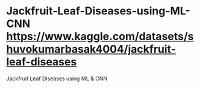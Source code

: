 # Jackfruit-Leaf-Diseases-using-ML-CNN https://www.kaggle.com/datasets/shuvokumarbasak4004/jackfruit-leaf-diseases
Jackfruit Leaf Diseases using ML &amp; CNN

